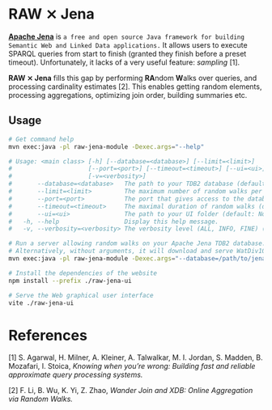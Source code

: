 # RAW ⨯ Jena

[**Apache Jena**](https://jena.apache.org/) is `a free and open source
Java framework for building Semantic Web and Linked Data
applications.` It allows users to execute SPARQL queries from start to
finish (granted they finish before a preset timeout). Unfortunately,
it lacks of a very useful feature: *sampling* [1].

**RAW ⨯ Jena** fills this gap by performing **RA**ndom **W**alks over
queries, and processing cardinality estimates [2]. This enables
getting random elements, processing aggregations, optimizing join
order, building summaries etc.



## Usage

```bash 
# Get command help
mvn exec:java -pl raw-jena-module -Dexec.args="--help"

# Usage: <main class> [-h] [--database=<database>] [--limit=<limit>]
#                     [--port=<port>] [--timeout=<timeout>] [--ui=<ui>]
#                     [-v=<verbosity>]
#       --database=<database>   The path to your TDB2 database (default: downloads Watdiv10M).
#       --limit=<limit>         The maximum number of random walks per query (default: 10K).
#       --port=<port>           The port that gives access to the database (default: 3330).
#       --timeout=<timeout>     The maximal duration of random walks (default: 60K ms).
#       --ui=<ui>               The path to your UI folder (default: None).
#   -h, --help                  Display this help message.
#   -v, --verbosity=<verbosity> The verbosity level (ALL, INFO, FINE) (default: None).
```

```bash
# Run a server allowing random walks on your Apache Jena TDB2 database.
# Alternatively, without arguments, it will download and serve WatDiv10M.
mvn exec:java -pl raw-jena-module -Dexec.args="--database=/path/to/jena/tdb2/database"
```

```bash
# Install the dependencies of the website
npm install --prefix ./raw-jena-ui

# Serve the Web graphical user interface
vite ./raw-jena-ui
```



# References

[1] S. Agarwal, H. Milner, A. Kleiner, A. Talwalkar, M. I. Jordan,
S. Madden, B. Mozafari, I. Stoica, <i>Knowing when you’re wrong:
Building fast and reliable approximate query processing systems.</i>

[2] F. Li, B. Wu, K. Yi, Z. Zhao, <i>Wander Join and XDB: Online
Aggregation via Random Walks.</i>
